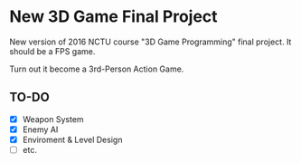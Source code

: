 # New 3D Game Final Project
New version of 2016 NCTU course "3D Game Programming" final project. It should be a FPS game.

Turn out it become a 3rd-Person Action Game.

## TO-DO

- [x] Weapon System
- [x] Enemy AI
- [x] Enviroment & Level Design
- [ ] etc.
